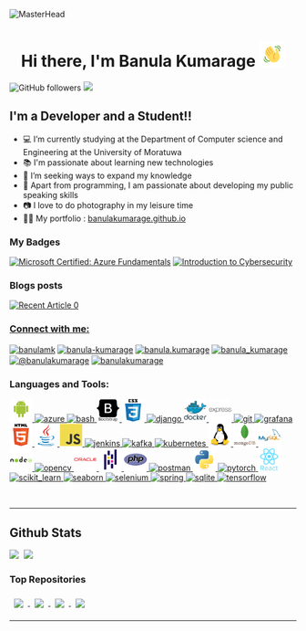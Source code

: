 ![MasterHead](https://i2.wp.com/blog.magmalabs.io/wp-content/uploads/2021/11/Gif-horizontal.gif?fit=1500%2C534&ssl=1)

<h1 align="center">
    Hi there, I'm Banula Kumarage 
    <img src="https://raw.githubusercontent.com/BanulaKumarage/BanulaKumarage/master/assets/wave.gif" 
         alt="Waving hand animated gif"
         height="45"
         width="45" />
</h1>

![GitHub followers](https://img.shields.io/github/followers/banulakumarage?label=Followers&logo=GitHub)
![](https://komarev.com/ghpvc/?username=banulakumarage&color=blue)

## I'm a Developer and a Student!!

- 💻 I’m currently studying at the Department of Computer science and Engineering at the University of Moratuwa
- 📚 I'm passionate about learning new technologies
- 🔭 I’m seeking ways to expand my knowledge
- 🎤 Apart from programming, I am passionate about developing my public speaking skills
- 📷 I love to do photography in my leisure time
- 👨‍💻 My portfolio : [banulakumarage.github.io](https://banulakumarage.github.io/)

### My Badges 
<!--START_SECTION:badges-->
[![Microsoft Certified: Azure Fundamentals](https://images.credly.com/size/110x110/images/be8fcaeb-c769-4858-b567-ffaaa73ce8cf/image.png)](http://www.credly.com/badges/e8af8f48-83c8-44c0-8e4e-555cbefd4f0e "Microsoft Certified: Azure Fundamentals")
[![Introduction to Cybersecurity](https://images.credly.com/size/110x110/images/af8c6b4e-fc31-47c4-8dcb-eb7a2065dc5b/I2CS__1_.png)](http://www.credly.com/badges/83dde72b-2395-40e6-9061-ac38dae5b995 "Introduction to Cybersecurity")
<!--END_SECTION:badges-->

<!-- [![An image of @banulakumarage's Holopin badges, which is a link to view their full Holopin profile](https://holopin.me/banulakumarage)](https://holopin.io/@banulakumarage) -->

### Blogs posts
<a target="_blank" href="https://github-readme-medium-recent-article.vercel.app/medium/@banulakumarage/0"><img src="https://github-readme-medium-recent-article.vercel.app/medium/@banulakumarage/0" alt="Recent Article 0"> 


<h3 align="left">Connect with me:</h3>
<p align="left">
<a href="https://twitter.com/banulamk" target="blank"><img align="center" src="https://raw.githubusercontent.com/rahuldkjain/github-profile-readme-generator/master/src/images/icons/Social/twitter.svg" alt="banulamk" height="30" width="40" /></a>
<a href="https://linkedin.com/in/banula-kumarage" target="blank"><img align="center" src="https://raw.githubusercontent.com/rahuldkjain/github-profile-readme-generator/master/src/images/icons/Social/linked-in-alt.svg" alt="banula-kumarage" height="30" width="40" /></a>
<a href="https://fb.com/banula.kumarage" target="blank"><img align="center" src="https://raw.githubusercontent.com/rahuldkjain/github-profile-readme-generator/master/src/images/icons/Social/facebook.svg" alt="banula.kumarage" height="30" width="40" /></a>
<a href="https://instagram.com/banula_kumarage" target="blank"><img align="center" src="https://raw.githubusercontent.com/rahuldkjain/github-profile-readme-generator/master/src/images/icons/Social/instagram.svg" alt="banula_kumarage" height="30" width="40" /></a>
<a href="https://medium.com/@banulakumarage" target="blank"><img align="center" src="https://raw.githubusercontent.com/rahuldkjain/github-profile-readme-generator/master/src/images/icons/Social/medium.svg" alt="@banulakumarage" height="30" width="40" /></a>
<a href="https://www.hackerrank.com/banulakumarage" target="blank"><img align="center" src="https://raw.githubusercontent.com/rahuldkjain/github-profile-readme-generator/master/src/images/icons/Social/hackerrank.svg" alt="banulakumarage" height="30" width="40" /></a>
</p>

<h3 align="left">Languages and Tools:</h3>
<p align="left"> <a href="https://developer.android.com" target="_blank" rel="noreferrer"> <img src="https://raw.githubusercontent.com/devicons/devicon/master/icons/android/android-original-wordmark.svg" alt="android" width="40" height="40"/> </a> <a href="https://azure.microsoft.com/en-in/" target="_blank" rel="noreferrer"> <img src="https://www.vectorlogo.zone/logos/microsoft_azure/microsoft_azure-icon.svg" alt="azure" width="40" height="40"/> </a> <a href="https://www.gnu.org/software/bash/" target="_blank" rel="noreferrer"> <img src="https://www.vectorlogo.zone/logos/gnu_bash/gnu_bash-icon.svg" alt="bash" width="40" height="40"/> </a> <a href="https://getbootstrap.com" target="_blank" rel="noreferrer"> <img src="https://raw.githubusercontent.com/devicons/devicon/master/icons/bootstrap/bootstrap-plain-wordmark.svg" alt="bootstrap" width="40" height="40"/> </a> <a href="https://www.w3schools.com/css/" target="_blank" rel="noreferrer"> <img src="https://raw.githubusercontent.com/devicons/devicon/master/icons/css3/css3-original-wordmark.svg" alt="css3" width="40" height="40"/> </a> <a href="https://www.djangoproject.com/" target="_blank" rel="noreferrer"> <img src="https://cdn.worldvectorlogo.com/logos/django.svg" alt="django" width="40" height="40"/> </a> <a href="https://www.docker.com/" target="_blank" rel="noreferrer"> <img src="https://raw.githubusercontent.com/devicons/devicon/master/icons/docker/docker-original-wordmark.svg" alt="docker" width="40" height="40"/> </a> <a href="https://expressjs.com" target="_blank" rel="noreferrer"> <img src="https://raw.githubusercontent.com/devicons/devicon/master/icons/express/express-original-wordmark.svg" alt="express" width="40" height="40"/> </a> <a href="https://git-scm.com/" target="_blank" rel="noreferrer"> <img src="https://www.vectorlogo.zone/logos/git-scm/git-scm-icon.svg" alt="git" width="40" height="40"/> </a> <a href="https://grafana.com" target="_blank" rel="noreferrer"> <img src="https://www.vectorlogo.zone/logos/grafana/grafana-icon.svg" alt="grafana" width="40" height="40"/> </a> <a href="https://www.w3.org/html/" target="_blank" rel="noreferrer"> <img src="https://raw.githubusercontent.com/devicons/devicon/master/icons/html5/html5-original-wordmark.svg" alt="html5" width="40" height="40"/> </a> <a href="https://www.java.com" target="_blank" rel="noreferrer"> <img src="https://raw.githubusercontent.com/devicons/devicon/master/icons/java/java-original.svg" alt="java" width="40" height="40"/> </a> <a href="https://developer.mozilla.org/en-US/docs/Web/JavaScript" target="_blank" rel="noreferrer"> <img src="https://raw.githubusercontent.com/devicons/devicon/master/icons/javascript/javascript-original.svg" alt="javascript" width="40" height="40"/> </a> <a href="https://www.jenkins.io" target="_blank" rel="noreferrer"> <img src="https://www.vectorlogo.zone/logos/jenkins/jenkins-icon.svg" alt="jenkins" width="40" height="40"/> </a> <a href="https://kafka.apache.org/" target="_blank" rel="noreferrer"> <img src="https://www.vectorlogo.zone/logos/apache_kafka/apache_kafka-icon.svg" alt="kafka" width="40" height="40"/> </a> <a href="https://kubernetes.io" target="_blank" rel="noreferrer"> <img src="https://www.vectorlogo.zone/logos/kubernetes/kubernetes-icon.svg" alt="kubernetes" width="40" height="40"/> </a> <a href="https://www.linux.org/" target="_blank" rel="noreferrer"> <img src="https://raw.githubusercontent.com/devicons/devicon/master/icons/linux/linux-original.svg" alt="linux" width="40" height="40"/> </a> <a href="https://www.mongodb.com/" target="_blank" rel="noreferrer"> <img src="https://raw.githubusercontent.com/devicons/devicon/master/icons/mongodb/mongodb-original-wordmark.svg" alt="mongodb" width="40" height="40"/> </a> <a href="https://www.mysql.com/" target="_blank" rel="noreferrer"> <img src="https://raw.githubusercontent.com/devicons/devicon/master/icons/mysql/mysql-original-wordmark.svg" alt="mysql" width="40" height="40"/> </a> <a href="https://nodejs.org" target="_blank" rel="noreferrer"> <img src="https://raw.githubusercontent.com/devicons/devicon/master/icons/nodejs/nodejs-original-wordmark.svg" alt="nodejs" width="40" height="40"/> </a> <a href="https://opencv.org/" target="_blank" rel="noreferrer"> <img src="https://www.vectorlogo.zone/logos/opencv/opencv-icon.svg" alt="opencv" width="40" height="40"/> </a> <a href="https://www.oracle.com/" target="_blank" rel="noreferrer"> <img src="https://raw.githubusercontent.com/devicons/devicon/master/icons/oracle/oracle-original.svg" alt="oracle" width="40" height="40"/> </a> <a href="https://pandas.pydata.org/" target="_blank" rel="noreferrer"> <img src="https://raw.githubusercontent.com/devicons/devicon/2ae2a900d2f041da66e950e4d48052658d850630/icons/pandas/pandas-original.svg" alt="pandas" width="40" height="40"/> </a> <a href="https://www.php.net" target="_blank" rel="noreferrer"> <img src="https://raw.githubusercontent.com/devicons/devicon/master/icons/php/php-original.svg" alt="php" width="40" height="40"/> </a> <a href="https://postman.com" target="_blank" rel="noreferrer"> <img src="https://www.vectorlogo.zone/logos/getpostman/getpostman-icon.svg" alt="postman" width="40" height="40"/> </a> <a href="https://www.python.org" target="_blank" rel="noreferrer"> <img src="https://raw.githubusercontent.com/devicons/devicon/master/icons/python/python-original.svg" alt="python" width="40" height="40"/> </a> <a href="https://pytorch.org/" target="_blank" rel="noreferrer"> <img src="https://www.vectorlogo.zone/logos/pytorch/pytorch-icon.svg" alt="pytorch" width="40" height="40"/> </a> <a href="https://reactjs.org/" target="_blank" rel="noreferrer"> <img src="https://raw.githubusercontent.com/devicons/devicon/master/icons/react/react-original-wordmark.svg" alt="react" width="40" height="40"/> </a> <a href="https://scikit-learn.org/" target="_blank" rel="noreferrer"> <img src="https://upload.wikimedia.org/wikipedia/commons/0/05/Scikit_learn_logo_small.svg" alt="scikit_learn" width="40" height="40"/> </a> <a href="https://seaborn.pydata.org/" target="_blank" rel="noreferrer"> <img src="https://seaborn.pydata.org/_images/logo-mark-lightbg.svg" alt="seaborn" width="40" height="40"/> </a> <a href="https://www.selenium.dev" target="_blank" rel="noreferrer"> <img src="https://raw.githubusercontent.com/detain/svg-logos/780f25886640cef088af994181646db2f6b1a3f8/svg/selenium-logo.svg" alt="selenium" width="40" height="40"/> </a> <a href="https://spring.io/" target="_blank" rel="noreferrer"> <img src="https://www.vectorlogo.zone/logos/springio/springio-icon.svg" alt="spring" width="40" height="40"/> </a> <a href="https://www.sqlite.org/" target="_blank" rel="noreferrer"> <img src="https://www.vectorlogo.zone/logos/sqlite/sqlite-icon.svg" alt="sqlite" width="40" height="40"/> </a> <a href="https://www.tensorflow.org" target="_blank" rel="noreferrer"> <img src="https://www.vectorlogo.zone/logos/tensorflow/tensorflow-icon.svg" alt="tensorflow" width="40" height="40"/> </a> </p>

<br />


---

## Github Stats

<div style="max-width: 1050px; margin: 8px auto 10px auto;">
  <div>
    <div style="display: inline;">
      <img src = "https://github-readme-stats.vercel.app/api?username=banulakumarage&show_icons=true&line_height=27count_private=true&theme=dracula" style="  max-width: 100%; height: auto;">
    </div>
    <div style="display: inline;">
      <img src = "https://github-readme-stats.vercel.app/api/top-langs/?username=banulakumarage&layout=compact&theme=dracula" style="  max-width: 100%; height: 209px; margin-left:5px;">
    </div>
  </div>
</div>


### Top Repositories

<p float="left">
<a href="https://github.com/DBMS-404/Supply-Chain-Management-System">
  <img style = "margin: 8px 8px 8px 8px;" align="center" src="https://github-readme-stats.vercel.app/api/pin/?username=DBMS-404&repo=Supply-Chain-Management-System&theme=dracula" />
</a>
<a href="https://github.com/BanulaKumarage/ehotelier">
  <img style = "margin: 8px 8px 8px 8px;" align="center" src="https://github-readme-stats.vercel.app/api/pin/?username=BanulaKumarage&repo=ehotelier&theme=dracula" />
</a>
<a href="https://github.com/orgs/TeamStreamix/repositories">
  <img style = "margin: 8px 8px 8px 8px;" align="center" src="https://github-readme-stats.vercel.app/api/pin/?username=TeamStreamix&repo=StreamiX&theme=dracula" />
</a>
<a href="https://github.com/SEP-Group-15/moodle/tree/Mod_workflow_branch/mod/workflow">
  <img style = "margin: 8px 8px 8px 8px;" align="center" src="https://github-readme-stats.vercel.app/api/pin/?username=SEP-Group-15&repo=moodle&theme=dracula" />
</a>
</p>

---
[github]: https://www.github.com/banulakumarage
[twitter]: https://twitter.com/banulamk
[linkedin]: https://www.linkedin.com/in/banula-kumarage
[instagram]: https://www.instagram.com/banula_kumarage/
[facebook]: https://www.facebook.com/banula.kumarage
[hackerrank]: https://www.hackerrank.com/banulakumarage
